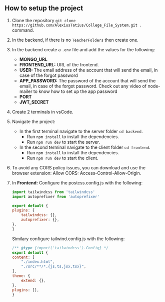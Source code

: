## How to setup the project
1. Clone the repository `git clone https://github.com/AlexiusTatius/College_File_System.git .` command.
2. In the backend, if there is no `TeacherFolders` then create one.
3. In the backend create a `.env` file and add the values for the following:
    - **MONGO_URL**
    - **FRONTEND_URL:** URL of the frontend.
    - **USER:** The email address of the account that will send the email, in case of the forgot password
    - **APP_PASSWORD:** The password of the account that will send the email, in case of the forgot password. Check out any video of node-mailer to know how to set up the app password
    - **PORT**
    - **JWT_SECRET**
    
4. Create 2 terminals in vsCode.
5. Navigate the project:
    - In the first terminal navigate to the server folder `cd backend`.
        - Run `npm install` to install the dependencies.
        - Run `npm run dev` to start the server.
    - In the second terminal navigate to the client folder `cd frontend`.
        - Run `npm install` to install the dependencies.
        - Run `npm run dev` to start the client.

6. To avoid any CORS policy issues, you can download and use the browser extension:
    Allow CORS: Access-Control-Allow-Origin.
7. In **Frontend:** 
    Configure the postcss.config.js with the following:
    ```javascript
    import tailwindcss from 'tailwindcss'
    import autoprefixer from 'autoprefixer'

    export default {
    plugins: {
        tailwindcss: {},
        autoprefixer: {},
    },
    }
    ```
    Similary configure tailwind.config.js with the following:
    ```javascript
    /** @type {import('tailwindcss').Config} */
    export default {
    content: [
        "./index.html",
        "./src/**/*.{js,ts,jsx,tsx}",
    ],
    theme: {
        extend: {},
    },
    plugins: [],
    }

    ```



